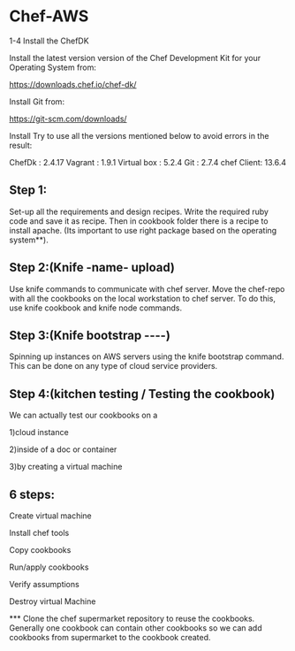 # Chef-AWS
1-4 Install the ChefDK

Install the latest version version of 
the Chef Development Kit for your Operating System from:

https://downloads.chef.io/chef-dk/

Install 
Git from:

https://git-scm.com/downloads/

Install 
Try to use all the versions mentioned below to avoid errors in the result:

ChefDk : 2.4.17
Vagrant : 1.9.1
Virtual box : 5.2.4
Git : 2.7.4
chef Client: 13.6.4


## Step 1: 

Set-up all the requirements and design recipes.
Write the required ruby code and save it as recipe.
Then in cookbook folder there is a recipe to install apache.
(Its important to use right package based on the operating system**).

## Step 2:(Knife -name- upload)

Use knife commands to communicate with chef server.
Move the chef-repo with all the cookbooks on the local workstation to chef server.
To do this, use knife cookbook and knife node commands.


## Step 3:(Knife bootstrap ----)

Spinning up instances on AWS servers using the knife bootstrap command. This can be done on any type of cloud service providers.


## Step 4:(kitchen testing / Testing the cookbook)

We can actually test our cookbooks on a 

1)cloud instance

2)inside of a doc or container

3)by creating a virtual machine   

## 6 steps:

Create virtual machine 

Install chef tools

Copy cookbooks

Run/apply cookbooks

Verify assumptions

Destroy virtual Machine


*** Clone the chef supermarket repository to reuse the cookbooks. Generally 
one cookbook can contain other cookbooks so we can add cookbooks from supermarket
to the cookbook created.
